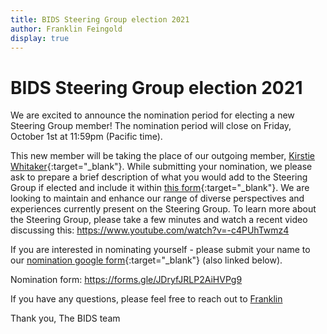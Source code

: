```yaml
---
title: BIDS Steering Group election 2021
author: Franklin Feingold
display: true
---
```


# BIDS Steering Group election 2021

We are excited to announce the nomination period for electing a new Steering Group member! The nomination period will close on Friday, October 1st at 11:59pm (Pacific time).

<!--more-->

This new member will be taking the place of our outgoing member, [Kirstie Whitaker](https://bids.neuroimaging.io/2019/12/31/meet-the-bids-steering-group.html#kirstie-whitaker-){:target="_blank"}. While submitting your nomination, we please ask to prepare a brief description of what you would add to the Steering Group if elected and include it within [this form](https://forms.gle/JDryfJRLP2AiHVPg9){:target="_blank"}. We are looking to maintain and enhance our range of diverse perspectives and experiences currently present on the Steering Group. To learn more about the Steering Group, please take a few minutes and watch a recent video discussing this: https://www.youtube.com/watch?v=-c4PUhTwmz4

If you are interested in nominating yourself - please submit your name to our [nomination google form](https://forms.gle/JDryfJRLP2AiHVPg9){:target="_blank"} (also linked below).

Nomination form: https://forms.gle/JDryfJRLP2AiHVPg9

If you have any questions, please feel free to reach out to [Franklin](mailto:ffein@stanford.edu)

Thank you,
The BIDS team
